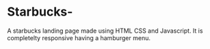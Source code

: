 # Starbucks-
A starbucks landing page made using HTML CSS and Javascript.
It is completelty responsive having a hamburger menu.
